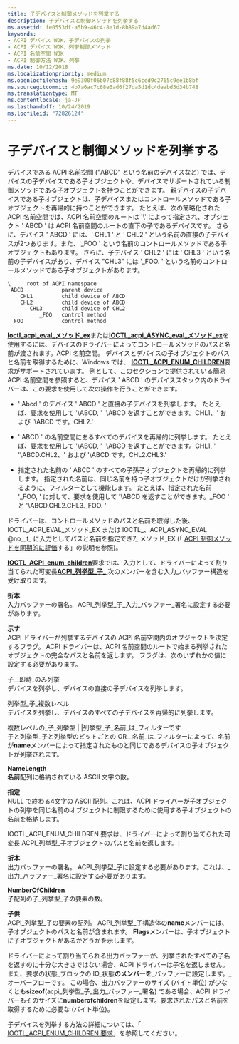 ```yaml
---
title: 子デバイスと制御メソッドを列挙する
description: 子デバイスと制御メソッドを列挙する
ms.assetid: fe0553df-a5b9-46c4-8e1d-8b89a7d4ad67
keywords:
- ACPI デバイス WDK、子デバイスの列挙
- ACPI デバイス WDK、列挙制御メソッド
- ACPI 名前空間 WDK
- ACPI 制御方法 WDK、列挙
ms.date: 10/12/2018
ms.localizationpriority: medium
ms.openlocfilehash: 9e9300f06b07c88f88f5c6ced9c2765c9ee1b8bf
ms.sourcegitcommit: 4b7a6ac7c68e6ad6f27da5d1dc4deabd5d34b748
ms.translationtype: MT
ms.contentlocale: ja-JP
ms.lasthandoff: 10/24/2019
ms.locfileid: "72826124"
---
```

# <a name="enumerating-child-devices-and-control-methods"></a>子デバイスと制御メソッドを列挙する


デバイスである ACPI 名前空間 ("ABCD" という名前のデバイスなど) では、デバイスの子デバイスである子オブジェクトや、デバイスでサポートされている制御メソッドである子オブジェクトを持つことができます。 親デバイスの子デバイスである子オブジェクトは、子デバイスまたはコントロールメソッドである子オブジェクトを再帰的に持つことができます。 たとえば、次の簡略化された ACPI 名前空間では、ACPI 名前空間のルートは '\\' によって指定され、オブジェクト ' ABCD ' は ACPI 名前空間のルートの直下の子であるデバイスです。 さらに、デバイス ' ABCD ' には、' CHL1 ' と ' CHL2 ' という名前の直接の子デバイスが2つあります。また、'\_FOO ' という名前のコントロールメソッドである子オブジェクトもあります。 さらに、子デバイス ' CHL2 ' には ' CHL3 ' という名前の子デバイスがあり、デバイス "CHL3" には '\_FOO. ' という名前のコントロールメソッドである子オブジェクトがあります。

```syntax
\     root of ACPI namespace
 ABCD            parent device 
    CHL1         child device of ABCD
    CHL2         child device of ABCD
       CHL3      child device of CHL2
          _FOO   control method
 _FOO            control method
```

[**Ioctl\_acpi\_eval\_メソッド\_ex**](https://docs.microsoft.com/windows-hardware/drivers/ddi/acpiioct/ni-acpiioct-ioctl_acpi_eval_method_ex)または[**IOCTL\_acpi\_ASYNC\_eval\_メソッド\_ex**](https://docs.microsoft.com/windows-hardware/drivers/ddi/acpiioct/ni-acpiioct-ioctl_acpi_async_eval_method_ex)を使用するには、デバイスのドライバーによってコントロールメソッドのパスと名前が渡されます。ACPI 名前空間。 デバイスとデバイスの子オブジェクトのパスと名前を取得するために、Windows では、 [**IOCTL\_ACPI\_ENUM\_CHILDREN**](https://docs.microsoft.com/windows-hardware/drivers/ddi/acpiioct/ni-acpiioct-ioctl_acpi_enum_children)要求がサポートされています。 例として、このセクションで提供されている簡易 ACPI 名前空間を参照すると、デバイス ' ABCD ' のデバイススタック内のドライバーは、この要求を使用して次の操作を行うことができます。

-   ' Abcd ' のデバイス ' ABCD ' と直接の子デバイスを列挙します。 たとえば、要求を使用して '\\ABCD, ' '\\ABCD を返すことができます。CHL1、' および '\\ABCD です。CHL2.'

-   ' ABCD ' の名前空間にあるすべてのデバイスを再帰的に列挙します。 たとえば、要求を使用して '\\ABCD, ' '\\ABCD を返すことができます。CHL1, ' '\\ABCD.CHL2、' および '\\ABCD です。CHL2.CHL3.'

-   指定された名前の ' ABCD ' のすべての子孫子オブジェクトを再帰的に列挙します。 指定された名前は、同じ名前を持つ子オブジェクトだけが列挙されるように、フィルターとして機能します。 たとえば、指定された名前 '\_FOO, ' に対して、要求を使用して '\\ABCD を返すことができます。\_FOO ' と '\\ABCD.CHL2.CHL3.\_FOO. '

ドライバーは、コントロールメソッドのパスと名前を取得した後、IOCTL\_ACPI\_EVAL\_メソッド\_EX または IOCTL\_、ACPI\_ASYNC\_EVAL @no__t_ に入力としてパスと名前を指定でき7_ メソッド\_EX (「 [ACPI 制御メソッドを同期的に評価](evaluating-acpi-control-methods-synchronously.md)する」の説明を参照)。

[**IOCTL\_ACPI\_enum\_children**](https://docs.microsoft.com/windows-hardware/drivers/ddi/acpiioct/ni-acpiioct-ioctl_acpi_enum_children)要求では、入力として、ドライバーによって割り当てられた可変長[**ACPI\_列挙型\_子\_** ](https://docs.microsoft.com/windows-hardware/drivers/ddi/acpiioct/ns-acpiioct-_acpi_enum_children_input_buffer)次のメンバーを含む入力\_バッファー構造を受け取ります。

<a href="" id="signature"></a>**折本**  
入力バッファーの署名。 ACPI\_列挙型\_子\_入力\_バッファー\_署名に設定する必要があります。

<a href="" id="flags"></a>**示す**  
ACPI ドライバーが列挙するデバイスの ACPI 名前空間内のオブジェクトを決定するフラグ。 ACPI ドライバーは、ACPI 名前空間のルートで始まる列挙されたオブジェクトの完全なパスと名前を返します。 フラグは、次のいずれかの値に設定する必要があります。

<a href="" id="enum-children-immediate-only"></a>子\_\_即時\_のみ列挙  
デバイスを列挙し、デバイスの直接の子デバイスを列挙します。

<a href="" id="enum-children-multilevel"></a>列挙型\_子\_複数レベル  
デバイスを列挙し、デバイスのすべての子デバイスを再帰的に列挙します。

<a href="" id="enum-children-multilevel----enum-children-name-is-filter-"></a>複数レベルの\_子\_列挙型 | |列挙型\_子\_名前\_は\_フィルターです   
子と列挙型\_子と列挙型のビットごとの OR\_\_名前\_は\_フィルターによって、名前が**name**メンバーによって指定されたものと同じであるデバイスの子オブジェクトが列挙されます。

<a href="" id="namelength"></a>**NameLength**  
**名前**配列に格納されている ASCII 文字の数。

<a href="" id="name"></a>**指定**  
NULL で終わる4文字の ASCII 配列。これは、ACPI ドライバーが子オブジェクトの列挙を同じ名前のオブジェクトに制限するために使用する子オブジェクトの名前を格納します。

IOCTL\_ACPI\_ENUM\_CHILDREN 要求は、ドライバーによって割り当てられた可変長 ACPI\_列挙型\_子オブジェクトのパスと名前を返します。:

<a href="" id="signature"></a>**折本**  
出力バッファーの署名。 ACPI\_列挙型\_子に設定する必要があります。これは、\_出力\_バッファー\_署名に設定する必要があります。

<a href="" id="numberofchildren"></a>**NumberOfChildren**  
**子**配列の子\_列挙型\_子の要素の数。

<a href="" id="children"></a>**子供**  
ACPI\_列挙型\_子の要素の配列。 ACPI\_列挙型\_子構造体の**name**メンバーには、子オブジェクトのパスと名前が含まれます。 **Flags**メンバーは、子オブジェクトに子オブジェクトがあるかどうかを示します。

ドライバーによって割り当てられる出力バッファーが、列挙されたすべての子名を返すのに十分な大きさではない場合、ACPI ドライバーは子名を返しません。また、要求の状態\_ブロックの IO\_状態**のメンバーを**\_バッファーに設定します。\_オーバーフローです。 この場合、出力バッファーのサイズ (バイト単位) が少なくとも**sizeof**(acpi\_列挙型\_子\_出力\_バッファー\_署名) である場合、ACPI ドライバーもそのサイズに**numberofchildren**を設定します。要求されたパスと名前を取得するために必要な (バイト単位)。

子デバイスを列挙する方法の詳細については、「 [IOCTL\_ACPI\_ENUM\_CHILDREN 要求](sending-an-ioctl-acpi-enum-children-request.md)」を参照してください。
